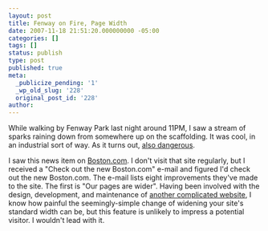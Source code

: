 ```yaml
---
layout: post
title: Fenway on Fire, Page Width
date: 2007-11-18 21:51:20.000000000 -05:00
categories: []
tags: []
status: publish
type: post
published: true
meta:
  _publicize_pending: '1'
  _wp_old_slug: '228'
  original_post_id: '228'
author: 
---
```

While walking by Fenway Park last night around 11PM, I saw a stream of sparks raining down from somewhere up on the scaffolding.  It was cool, in an industrial sort of way.  As it turns out, <a href="http://www.boston.com/news/local/massachusetts/articles/2007/11/18/small_fire_breaks_out_at_fenway/">also dangerous</a>.

I saw this news item on <a href="http://www.boston.com">Boston.com</a>.  I don't visit that site regularly, but I received a "Check out the new Boston.com" e-mail and figured I'd check out the new Boston.com.  The e-mail lists eight improvements they've made to the site.  The first is "Our pages are wider".  Having been involved with the design, development, and maintenance of <a href="http://www.mathworks.com/">another complicated website</a>, I know how painful the seemingly-simple change of widening your site's standard width can be, but this feature is unlikely to impress a potential visitor.  I wouldn't lead with it.
